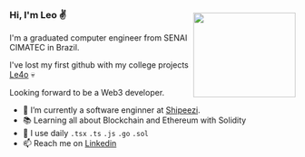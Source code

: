 <img style="margin-top:30px" align="right" src="https://media.giphy.com/media/KQyKJ9XcxvX4LrmmQF/giphy.gif" width="180" height="150" />

### Hi, I'm Leo ✌
I'm a graduated computer engineer from SENAI CIMATEC in Brazil.

I've lost my first github with my college projects [Le4o](https://github.com/Le4o) 💀

Looking forward to be a Web3 developer.

- 🔭 I’m currently a software enginner at [Shipeezi](https://shipeezi.com/).
- 📚 Learning all about Blockchain and Ethereum with Solidity
- 📎 I use daily `.tsx` `.ts` `.js` `.go` `.sol`
- 📫 Reach me on [Linkedin](https://www.linkedin.com/in/leonardo-andrade-santana-940a38172/)
